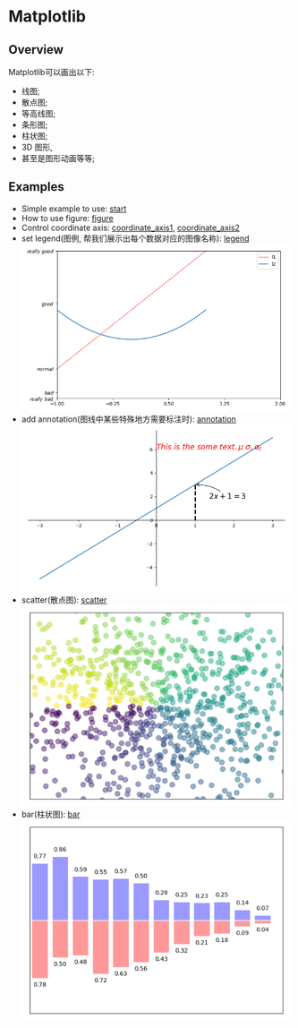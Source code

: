 # Matplotlib

## Overview

Matplotlib可以画出以下:

- 线图;
- 散点图;
- 等高线图;
- 条形图;
- 柱状图;
- 3D 图形,
- 甚至是图形动画等等;

## Examples

- Simple example to use: [start](./start.py)
- How to use figure: [figure](./figure.py)
- Control coordinate axis: [coordinate_axis1](./coordinate_axis1.py), [coordinate_axis2](./coordinate_axis2.py)  
- set legend(图例, 帮我们展示出每个数据对应的图像名称): [legend](./legend.py)  
![legend](./images/legend.png)
- add annotation(图线中某些特殊地方需要标注时): [annotation](./annotation.py)  
![annotation](./images/annotation.png)
- scatter(散点图): [scatter](./scatter.py)  
![scatter](./images/scatter.png)
- bar(柱状图): [bar](./bar.py)  
![bar](./images/bar.png)